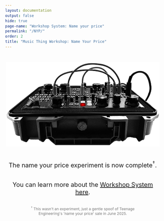 ```yaml
---
layout: documentation
output: false
hide: true
page-name: "Workshop System: Name your price" 
permalink: "/NYP/"
order: 2
title: "Music Thing Workshop: Name Your Price"
---
```


<link href="https://fonts.googleapis.com/css2?family=Fredoka:wght@700&display=swap" rel="stylesheet">
<style>
.nyp-wrapper {
  display: flex;
  flex-direction: column;
  align-items: center;
  justify-content: center;
  margin: 3em auto;
  max-width: 500px;
  text-align: center;
}
.nyp-wrapper #price {
  font-size: 84px;
  font-weight: 700;
  font-family: 'Fredoka', sans-serif;
  margin-bottom: 24px;
}
.nyp-wrapper input[type="range"] {
  -webkit-appearance: none;
  width: 100%;
  height: 40px;
  background: linear-gradient(to bottom, #ffcc00, #ffaa00);
  border-radius: 20px;
  outline: none;
  box-shadow: inset 4px 4px 8px rgba(0,0,0,0.2), inset -4px -4px 8px rgba(255,255,255,0.3);
  margin-bottom: 20px;
}
.nyp-wrapper input[type="range"]::-webkit-slider-thumb {
  -webkit-appearance: none;
  appearance: none;
  width: 48px;
  height: 48px;
  background: radial-gradient(circle at 30% 30%, #ffd700, #ffa500);
  border: none;
  border-radius: 50%;
  cursor: pointer;
  box-shadow: -2px -2px 4px rgba(255,255,255,0.8), 4px 4px 10px rgba(0,0,0,0.3);
  margin-top: -4px;
}
.nyp-wrapper #status {
  font-size: 32px;color: #000;
  font-family: inherit;
}
.nyp-wrapper #buyButton {
  display: inline-block;
  font-size: 24px;
  font-weight: 300;
  text-transform: uppercase;
  color: #666;
  background: none;
  border: none;
  cursor: pointer;
  text-decoration: none;
  transition: color 0.2s ease;
}
.nyp-wrapper #buyButton:hover {
  text-decoration: underline;
  color: #000;
}
</style>



<div class="nyp-wrapper">
  <picture>
    <source srcset="/images/900_workshopsystem-side_full.webp" type="image/webp">
    <img src="/images/900_workshopsystem-side_full.jpg" 
         alt="Music Thing Workshop System Side View" 
         width="900" height="622" 
         loading="lazy" 
         style="width: 100%; height: auto;">
  </picture>

  <p style="font-size: 20px; margin-top: 2em;">The name your price experiment is now complete<sup>†</sup>.</p>

  <p style="font-size: 20px; margin-bottom: 1em;">
    You can learn more about the <a href="https://www.musicthing.co.uk/workshopsystem/">Workshop System here</a>.
  </p>

  <p style="font-size: 12px; color: #777; max-width: 400px;">
    <sup>†</sup> This wasn't an experiment, just a gentle spoof of Teenage Engineering's 'name your price' sale in June 2025.
  </p>


  
</div>


